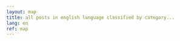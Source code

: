 ```yaml
---
layout: map
title: all posts in english language classified by category...
lang: en
ref: map
---
```

